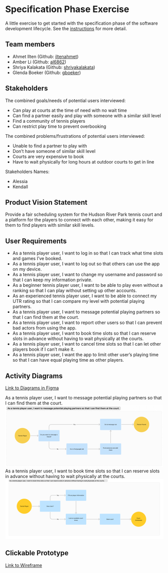# Specification Phase Exercise

A little exercise to get started with the specification phase of the software development lifecycle. See the [instructions](instructions.md) for more detail.

## Team members

- Ahmet Ilten (Github: [iltenahmet](https://github.com/iltenahmet))
- Amber Li (Github: [al6862](https://github.com/al6862))
- Shriya Kalakata (Github: [shriyakalakata](https://github.com/shriyakalakata))
- Glenda Boeker (Github: [gboeker](https://github.com/gboeker))

## Stakeholders

The combined goals/needs of potential users interviewed:
* Can play at courts at the time of need with no wait time
* Can find a partner easily and play with someone with a similar skill level
* Find a community of tennis players
* Can restrict play time to prevent overbooking

The combined problems/frustrations of potential users interviewed:
* Unable to find a partner to play with
* Don’t have someone of similar skill level
* Courts are very expensive to book
* Have to wait physically for long hours at outdoor courts to get in line

Stakeholders Names:
* Alessia
* Kendall

## Product Vision Statement

Provide a fair scheduling system for the Hudson River Park tennis court and a platform for the players to connect with each other, making it easy for them to find players with similar skill levels. 

## User Requirements

* As a tennis player user, I want to log in so that I can track what time slots and games I’ve booked.
* As a tennis player user, I want to log out so that others can use the app on my device.
* As a tennis player user, I want to change my username and password so that I can keep my information private.
* As a beginner tennis player user, I want to be able to play even without a ranking so that I can play without setting up other accounts.
* As an experienced tennis player user, I want to be able to connect my UTR rating so that I can compare my level with potential playing partners.
* As a tennis player user, I want to message potential playing partners so that I can find them at the court.
* As a tennis player user, I want to report other users so that I can prevent bad actors from using the app.
* As a tennis player user, I want to book time slots so that I can reserve slots in advance without having to wait physically at the courts.
* As a tennis player user, I want to cancel time slots so that I can let other players book if I can’t make it.
* As a tennis player user, I want the app to limit other user’s playing time so that I can have equal playing time as other players.

## Activity Diagrams

[Link to Diagrams in Figma](https://www.figma.com/file/BFRod3xFLJZbMwmyaT6Xdy/UML-Activity-Diagram?type=whiteboard&node-id=17001%3A718&t=yFRKDgVyDPNMnxcf-1)

As a tennis player user, I want to message potential playing partners so that I can find them at the court.
![image](images/UML_Activity_Diagram_3.png)
As a tennis player user, I want to book time slots so that I can reserve slots in advance without having to wait physically at the courts.
![image](images/UML_Activity_Diagram_2.png)



## Clickable Prototype

[Link to Wireframe](https://www.figma.com/file/hjcsoSkuLFykiJkHuhtolY/Hudson-Court-Scheduler-%2B-Player-Finder?type=design&node-id=0%3A1&mode=design&t=vNFXLHc3sm7isx4i-1)